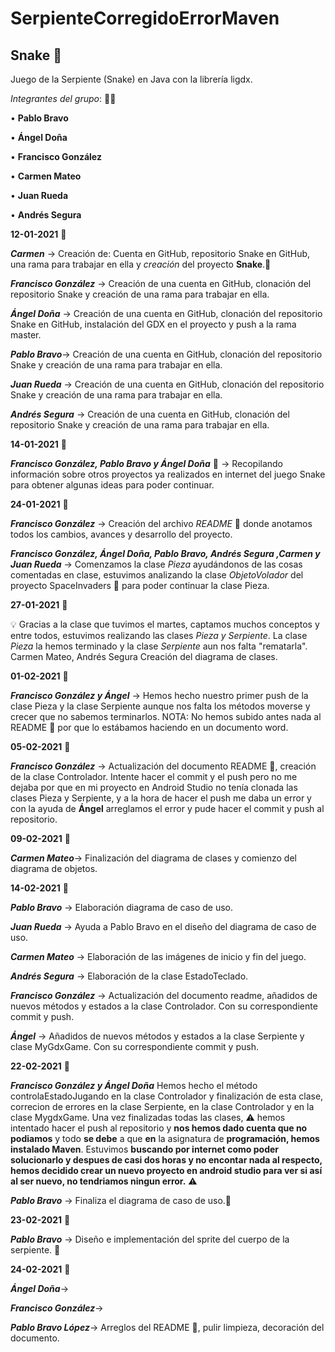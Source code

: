 # SerpienteCorregidoErrorMaven
 
##  Snake 🐍

Juego de la Serpiente (Snake) en Java con la librería ligdx.

*Integrantes del grupo*: 👨‍💻

• __Pablo Bravo__

• __Ángel Doña__

• __Francisco González__

• __Carmen Mateo__

• __Juan Rueda__

• __Andrés Segura__

__12-01-2021__ 📆

__*Carmen*__ -> Creación de: Cuenta en GitHub, repositorio Snake en GitHub, una rama para trabajar en ella y *creación* del proyecto **Snake**.🐍 

__*Francisco González*__ -> Creación de una cuenta en GitHub, clonación del repositorio Snake y creación de una rama para trabajar en ella.

__*Ángel Doña*__ -> Creación de una cuenta en GitHub, clonación del repositorio Snake en GitHub, instalación del GDX en el proyecto y push a la rama master. 

__*Pablo Bravo*__-> Creación de una cuenta en GitHub, clonación del repositorio Snake y creación de una rama para trabajar en ella. 

__*Juan Rueda*__ -> Creación de una cuenta en GitHub, clonación del repositorio Snake y creación de una rama para trabajar en ella. 

__*Andrés Segura*__ -> Creación de una cuenta en GitHub, clonación del repositorio Snake y creación de una rama para trabajar en ella.

__14-01-2021__ 📆

__*Francisco González, Pablo Bravo y Ángel Doña*__ 🔎 -> Recopilando información sobre otros proyectos ya realizados en internet del juego Snake para obtener algunas ideas para poder continuar.

__24-01-2021__ 📆

__*Francisco González*__ -> Creación del archivo *README* 📝 donde anotamos todos los cambios, avances y desarrollo del proyecto.

__*Francisco González, Ángel Doña, Pablo Bravo, Andrés Segura ,Carmen y Juan Rueda*__ -> Comenzamos la clase *Pieza* ayudándonos de las cosas comentadas en clase, estuvimos analizando la clase *ObjetoVolador* del proyecto SpaceInvaders 👾 para poder continuar la clase Pieza.

__27-01-2021__ 📆

💡 Gracias a la clase que tuvimos el martes, captamos muchos conceptos y entre todos, estuvimos realizando las clases *Pieza y Serpiente*. La clase *Pieza* la hemos terminado y la clase *Serpiente* aun nos falta "rematarla". Carmen Mateo, Andrés Segura Creación del diagrama de clases.

__01-02-2021__ 📆

__*Francisco González y Ángel*__ -> Hemos hecho nuestro primer push de la clase Pieza y la clase Serpiente aunque nos falta los métodos moverse y crecer que no sabemos terminarlos. NOTA: No hemos subido antes nada al README 📝 por que lo estábamos haciendo en un documento word.

__05-02-2021__ 📆

__*Francisco González*__ -> Actualización del documento README 📝, creación de la clase Controlador. Intente hacer el commit y el push pero no me dejaba por que en mi proyecto en Android Studio no tenía clonada las clases Pieza y Serpiente, y a la hora de hacer el push me daba un error y con la ayuda de __Ángel__ arreglamos el error y pude hacer el commit y push al repositorio.

__09-02-2021__ 📆

__*Carmen Mateo*__-> Finalización del diagrama de clases y comienzo del diagrama de objetos. 

__14-02-2021__ 📆

__*Pablo Bravo*__ -> Elaboración diagrama de caso de uso.

__*Juan Rueda*__ -> Ayuda a Pablo Bravo en el diseño del diagrama de caso de uso.

__*Carmen Mateo*__ -> Elaboración de las imágenes de inicio y fin del juego. 

__*Andrés Segura*__ -> Elaboración de la clase EstadoTeclado. 

__*Francisco González*__ -> Actualización del documento readme, añadidos de nuevos métodos y estados a la clase Controlador. Con su correspondiente commit y push. 

__*Ángel*__ -> Añadidos de nuevos métodos y estados a la clase Serpiente y clase MyGdxGame. Con su correspondiente commit y push.

__22-02-2021__ 📆

__*Francisco González y Ángel Doña*__ Hemos hecho el método controlaEstadoJugando en la clase Controlador y finalización de esta clase, correcion de errores en la clase Serpiente, en la clase Controlador y en la clase MygdxGame. Una vez finalizadas todas las clases, ⚠️ hemos intentado hacer el push al repositorio y __nos hemos dado cuenta que no podiamos__ y todo __se debe__ a que __en__ la asignatura de __programación, hemos instalado Maven__. Estuvimos __buscando por internet como poder solucionarlo y despues de casi dos horas y no encontar nada al respecto, hemos decidido crear un nuevo proyecto en android studio para ver si así al ser nuevo, no tendriamos ningun error.__ ⚠️
 
__*Pablo Bravo*__ -> Finaliza el diagrama de caso de uso.📁

__23-02-2021__ 📆

__*Pablo Bravo*__ -> Diseño e implementación del sprite del cuerpo de la serpiente. 🐍

__24-02-2021__ 📆
 
__*Ángel Doña*__->

__*Francisco González*__->

__*Pablo Bravo López*__-> Arreglos del README 📝, pulir limpieza, decoración del documento.
